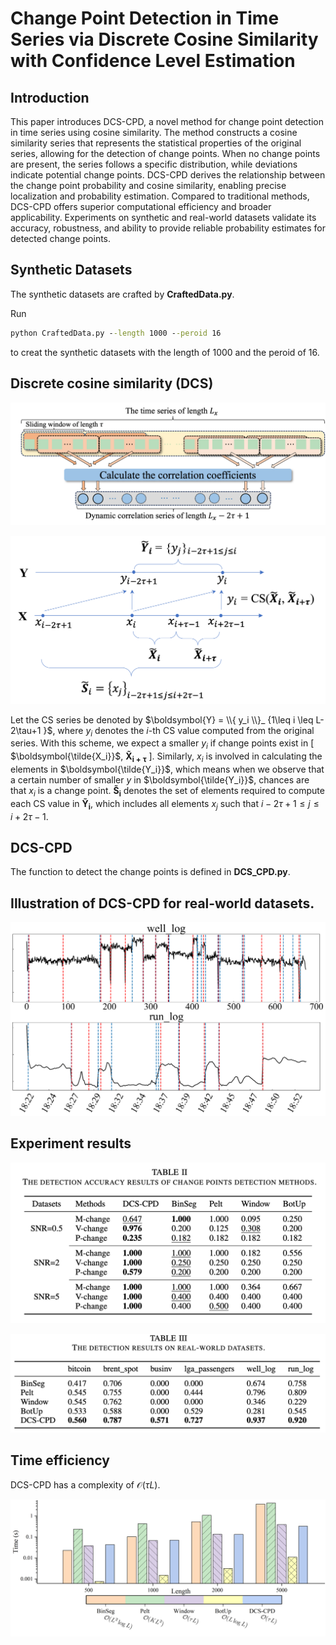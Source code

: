 # Change Point Detection in Time Series via Discrete Cosine Similarity with Confidence Level Estimation

## Introduction

This paper introduces DCS-CPD, a novel method for change point detection in time series using cosine similarity. The method constructs a cosine similarity series that represents the statistical properties of the original series, allowing for the detection of change points. When no change points are present, the series follows a specific distribution, while deviations indicate potential change points. 
DCS-CPD derives the relationship between the change point probability and cosine similarity, enabling precise localization and probability estimation. Compared to traditional methods, DCS-CPD offers superior computational efficiency and broader applicability. Experiments on synthetic and real-world datasets validate its accuracy, robustness, and ability to provide reliable probability estimates for detected change points. 

## Synthetic Datasets

The synthetic datasets are crafted by **CraftedData.py**. 

Run 

```cmd
python CraftedData.py --length 1000 --peroid 16
```

to creat the synthetic datasets with the length of 1000 and the peroid of 16. 

## Discrete cosine similarity (DCS)

![](./pic/dca.png)

![](./pic/modelxy.png)

Let the CS series be denoted by $\boldsymbol{Y} = \\{ y_i \\}_ {1\leq i \leq L-2\tau+1 }$, where $y_i$ denotes the $i$-th CS value computed from the original series. With this scheme, we expect a smaller $y_i$ if change points exist in [ $\boldsymbol{\tilde{X_i}}$, $\boldsymbol{\tilde{X}_{i+\tau}}$ ]. Similarly,  $x_i$ is involved in calculating the elements in $\boldsymbol{\tilde{Y_i}}$, which means when we observe that a certain number of smaller $y$ in $\boldsymbol{\tilde{Y_i}}$, chances are that $x_i$ is a change point. $\boldsymbol{\tilde{S}_i}$ denotes the set of elements required to compute each CS value in $\boldsymbol{\tilde{Y}_i}$, which includes all elements ${x_j}$ such that $i - 2\tau + 1 \leq j \leq i + 2\tau - 1$. 

## DCS-CPD

The function to detect the change points is defined in **DCS_CPD.py**. 

## Illustration of DCS-CPD for real-world datasets. 

![](./pic/exp_realworld2.png)

## Experiment results

![](./pic/exp_detection.png)

![](./pic/exp_detection_real.png)

## Time efficiency

DCS-CPD has a complexity of $\mathcal{O}(\tau L)$. 

![](./pic/exp_time2.png)

